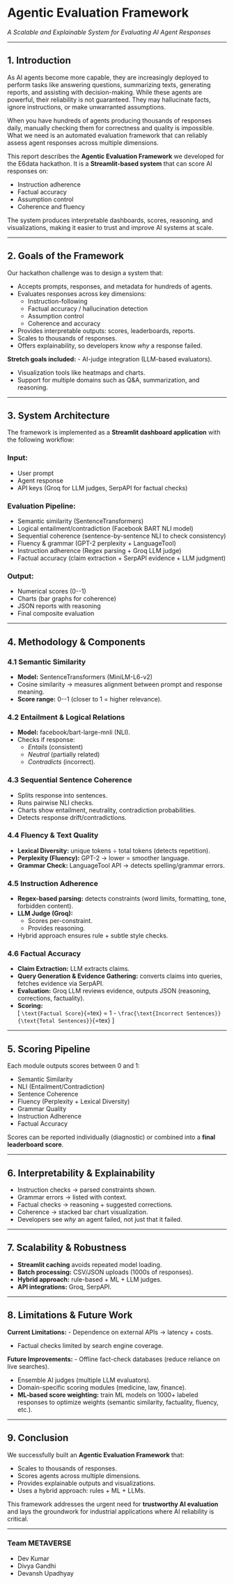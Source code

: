 # Agentic Evaluation Framework

*A Scalable and Explainable System for Evaluating AI Agent Responses*

------------------------------------------------------------------------

## 1. Introduction

As AI agents become more capable, they are increasingly deployed to
perform tasks like answering questions, summarizing texts, generating
reports, and assisting with decision-making. While these agents are
powerful, their reliability is not guaranteed. They may hallucinate
facts, ignore instructions, or make unwarranted assumptions.

When you have hundreds of agents producing thousands of responses daily,
manually checking them for correctness and quality is impossible. What
we need is an automated evaluation framework that can reliably assess
agent responses across multiple dimensions.

This report describes the **Agentic Evaluation Framework** we developed
for the E6data hackathon. It is a **Streamlit-based system** that can
score AI responses on:

-   Instruction adherence
-   Factual accuracy
-   Assumption control
-   Coherence and fluency

The system produces interpretable dashboards, scores, reasoning, and
visualizations, making it easier to trust and improve AI systems at
scale.

------------------------------------------------------------------------

## 2. Goals of the Framework

Our hackathon challenge was to design a system that:

-   Accepts prompts, responses, and metadata for hundreds of agents.
-   Evaluates responses across key dimensions:
    -   Instruction-following
    -   Factual accuracy / hallucination detection
    -   Assumption control
    -   Coherence and accuracy
-   Provides interpretable outputs: scores, leaderboards, reports.
-   Scales to thousands of responses.
-   Offers explainability, so developers know *why* a response failed.

**Stretch goals included:** - AI-judge integration (LLM-based
evaluators).
- Visualization tools like heatmaps and charts.
- Support for multiple domains such as Q&A, summarization, and
reasoning.

------------------------------------------------------------------------

## 3. System Architecture

The framework is implemented as a **Streamlit dashboard application**
with the following workflow:

### Input:

-   User prompt
-   Agent response
-   API keys (Groq for LLM judges, SerpAPI for factual checks)

### Evaluation Pipeline:

-   Semantic similarity (SentenceTransformers)
-   Logical entailment/contradiction (Facebook BART NLI model)
-   Sequential coherence (sentence-by-sentence NLI to check
    consistency)
-   Fluency & grammar (GPT-2 perplexity + LanguageTool)
-   Instruction adherence (Regex parsing + Groq LLM judge)
-   Factual accuracy (claim extraction + SerpAPI evidence + LLM
    judgment)

### Output:

-   Numerical scores (0--1)
-   Charts (bar graphs for coherence)
-   JSON reports with reasoning
-   Final composite evaluation

------------------------------------------------------------------------

## 4. Methodology & Components

### 4.1 Semantic Similarity

-   **Model:** SentenceTransformers (MiniLM-L6-v2)
-   Cosine similarity → measures alignment between prompt and response
    meaning.
-   **Score range:** 0--1 (closer to 1 = higher relevance).

### 4.2 Entailment & Logical Relations

-   **Model:** facebook/bart-large-mnli (NLI).
-   Checks if response:
    -   *Entails* (consistent)
    -   *Neutral* (partially related)
    -   *Contradicts* (incorrect).

### 4.3 Sequential Sentence Coherence

-   Splits response into sentences.
-   Runs pairwise NLI checks.
-   Charts show entailment, neutrality, contradiction probabilities.
-   Detects response drift/contradictions.

### 4.4 Fluency & Text Quality

-   **Lexical Diversity:** unique tokens ÷ total tokens (detects
    repetition).
-   **Perplexity (Fluency):** GPT-2 → lower = smoother language.
-   **Grammar Check:** LanguageTool API → detects spelling/grammar
    errors.

### 4.5 Instruction Adherence

-   **Regex-based parsing:** detects constraints (word limits,
    formatting, tone, forbidden content).
-   **LLM Judge (Groq):**
    -   Scores per-constraint.
    -   Provides reasoning.
-   Hybrid approach ensures rule + subtle style checks.

### 4.6 Factual Accuracy

-   **Claim Extraction:** LLM extracts claims.
-   **Query Generation & Evidence Gathering:** converts claims into
    queries, fetches evidence via SerpAPI.
-   **Evaluation:** Groq LLM reviews evidence, outputs JSON (reasoning,
    corrections, factuality).
-   **Scoring:**\
    \[ `\text{Factual Score}`{=tex} = 1 -
    `\frac{\text{Incorrect Sentences}}{\text{Total Sentences}}`{=tex} \]

------------------------------------------------------------------------

## 5. Scoring Pipeline

Each module outputs scores between 0 and 1:

-   Semantic Similarity
-   NLI (Entailment/Contradiction)
-   Sentence Coherence
-   Fluency (Perplexity + Lexical Diversity)
-   Grammar Quality
-   Instruction Adherence
-   Factual Accuracy

Scores can be reported individually (diagnostic) or combined into a
**final leaderboard score**.

------------------------------------------------------------------------

## 6. Interpretability & Explainability

-   Instruction checks → parsed constraints shown.
-   Grammar errors → listed with context.
-   Factual checks → reasoning + suggested corrections.
-   Coherence → stacked bar chart visualization.
-   Developers see *why* an agent failed, not just that it failed.

------------------------------------------------------------------------

## 7. Scalability & Robustness

-   **Streamlit caching** avoids repeated model loading.
-   **Batch processing:** CSV/JSON uploads (1000s of responses).
-   **Hybrid approach:** rule-based + ML + LLM judges.
-   **API integrations:** Groq, SerpAPI.

------------------------------------------------------------------------

## 8. Limitations & Future Work

**Current Limitations:** - Dependence on external APIs → latency +
costs.
- Factual checks limited by search engine coverage.

**Future Improvements:** - Offline fact-check databases (reduce reliance
on live searches).
- Ensemble AI judges (multiple LLM evaluators).
- Domain-specific scoring modules (medicine, law, finance).
- **ML-based score weighting:** train ML models on 1000+ labeled
responses to optimize weights (semantic similarity, factuality, fluency,
etc.).

------------------------------------------------------------------------

## 9. Conclusion

We successfully built an **Agentic Evaluation Framework** that:

-   Scales to thousands of responses.
-   Scores agents across multiple dimensions.
-   Provides explainable outputs and visualizations.
-   Uses a hybrid approach: rules + ML + LLMs.

This framework addresses the urgent need for **trustworthy AI
evaluation** and lays the groundwork for industrial applications where
AI reliability is critical.

------------------------------------------------------------------------

### Team METAVERSE

-   Dev Kumar
-   Divya Gandhi
-   Devansh Upadhyay
